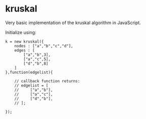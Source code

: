 # kruskal

Very basic implementation of the kruskal algorithm in JavaScript.

Initialize using:

	k = new kruskal({
		nodes : ["a","b","c","d"],
		edges : [
		    ["a","b",3],
		    ["a","c",5],
		    ["d","b",8]
		]
	},function(edgelist){
	
		// callback function returns:
		// edgelist = [
		//     ["a","b"],
	    //     ["a","c"],
	    //     ["d","b"],
		// ];
		
	});
